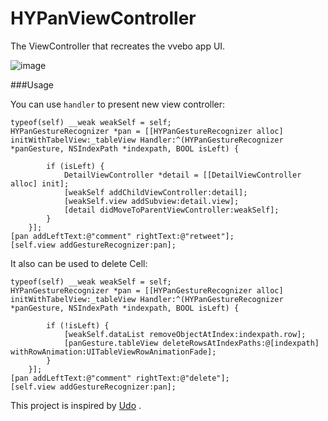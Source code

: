 HYPanViewController
===================
The ViewController that recreates the vvebo app UI.

![image](https://github.com/nathanwhy/HYPanViewController/raw/master/example.gif)



###Usage

You can use `handler` to present new view controller:

```objc
typeof(self) __weak weakSelf = self;
HYPanGestureRecognizer *pan = [[HYPanGestureRecognizer alloc] initWithTabelView:_tableView Handler:^(HYPanGestureRecognizer *panGesture, NSIndexPath *indexpath, BOOL isLeft) {
        
        if (isLeft) {
            DetailViewController *detail = [[DetailViewController alloc] init];
            [weakSelf addChildViewController:detail];
            [weakSelf.view addSubview:detail.view];
            [detail didMoveToParentViewController:weakSelf];
        }
    }];
[pan addLeftText:@"comment" rightText:@"retweet"];
[self.view addGestureRecognizer:pan];
```

It also can be used to delete Cell:

```objc
typeof(self) __weak weakSelf = self;
HYPanGestureRecognizer *pan = [[HYPanGestureRecognizer alloc] initWithTabelView:_tableView Handler:^(HYPanGestureRecognizer *panGesture, NSIndexPath *indexpath, BOOL isLeft) {
        
        if (!isLeft) {
            [weakSelf.dataList removeObjectAtIndex:indexpath.row];
            [panGesture.tableView deleteRowsAtIndexPaths:@[indexpath] withRowAnimation:UITableViewRowAnimationFade];
        }
    }];
[pan addLeftText:@"comment" rightText:@"delete"];
[self.view addGestureRecognizer:pan];
```


This project is inspired by [Udo](https://github.com/moayes/UDo/tree/master) .
